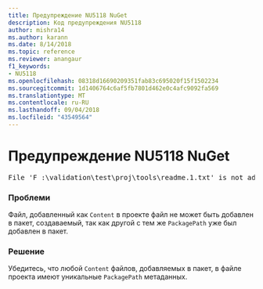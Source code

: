 ```yaml
---
title: Предупреждение NU5118 NuGet
description: Код предупреждения NU5118
author: mishra14
ms.author: karann
ms.date: 8/14/2018
ms.topic: reference
ms.reviewer: anangaur
f1_keywords:
- NU5118
ms.openlocfilehash: 08318d16690209351fab83c695020f15f1502234
ms.sourcegitcommit: 1d1406764c6af5fb7801d462e0c4afc9092fa569
ms.translationtype: MT
ms.contentlocale: ru-RU
ms.lasthandoff: 09/04/2018
ms.locfileid: "43549564"
---
```

# <a name="nuget-warning-nu5118"></a>Предупреждение NU5118 NuGet
<pre>File 'F :\validation\test\proj\tools\readme.1.txt' is not added because the package already contains file 'tools\readme.txt'</pre>

### <a name="issue"></a>Проблеми

Файл, добавленный как `Content` в проекте файл не может быть добавлен в пакет, создаваемый, так как другой с тем же `PackagePath` уже был добавлен в пакет.


### <a name="solution"></a>Решение

Убедитесь, что любой `Content` файлов, добавляемых в пакет, в файле проекта имеют уникальные `PackagePath` метаданных.


